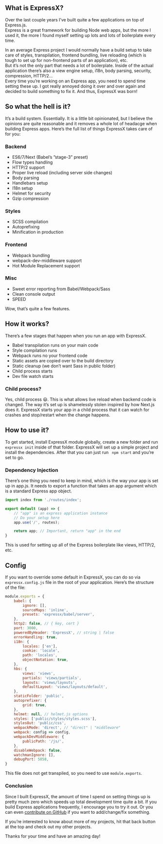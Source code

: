 ## What is ExpressX?

Over the last couple years I’ve built quite a few applications on top of Express.js.  
Express is a great framework for building Node web apps, but the more I used it, the more I found
myself setting up lots and lots of boilerplate every time.  
  
In an average Express project I would normally have a build setup to take care of styles, transpilation,
frontend bundling, live reloading (which is tough to set up for non-frontend parts of an application), etc.  
But it’s not the only part that needs a lot of boilerplate. Inside of the actual application there’s also a
view engine setup, i18n, body parsing, security, compression, HTTP/2...  
Every time you’re working on an Express app, you need to spend time setting these up. I got really annoyed
doing it over and over again and decided to build something to fix it. And thus, ExpressX was born!

## So what the hell is it?

It’s a build system. Essentially. It is a little bit opinionated, but I believe the opinions are quite reasonable
and it removes a whole lot of headacge when building Express apps. Here’s the full list of things ExpressX
takes care of for you:

### Backend

*   ES6/7/Next (Babel’s ˮstage-3ˮ preset)
*   Flow types handling
*   HTTP/2 support
*   Proper live reload (including server side changes)
*   Body parsing
*   Handlebars setup
*   I18n setup
*   Helmet for security
*   Gzip compression

### Styles

*   SCSS compilation
*   Autoprefixing
*   Minification in production

### Frontend

*   Webpack bundling
*   webpack-dev-middleware support
*   Hot Module Replacement support

### Misc

*   Sweet error reporting from Babel/Webpack/Sass
*   Clean console output
*   SPEED

Wow, that’s quite a few features.

## How it works?

There’s a few stages that happen when you run an app with ExpressX.

*   Babel transpilation runs on your main code
*   Style compilation runs
*   Webpack runs no your frontend code
*   Static assets are copied over to the build directory
*   Static cleanup (we don’t want Sass in public folder)
*   Child process starts
*   Dev file watch starts

### Child process?

Yes, child process 😃. This is what allows live reload when backend code is changed.
The way it’s set up is shamelessly stolen inspired by how Next.js does it. ExpressX starts your app in a
child process that it can watch for crashes and stop/restart when the change happens.

## How to use it?

To get started, install ExpressX module globally, create a new folder and run `expressx init` inside of that folder.
ExpressX will set up a simple project and install the dependencies. After that you can just run ` npm start` and you’re set to go.

### Dependency Injection

There’s one thing you need to keep in mind, which is the way your app is set up in app.js.
It needs to export a function that takes an app argument which is a standard Express app object.

```js
import index from './routes/index';

export default (app) => {
	// "app" is an express application instance
	// Do your setup here
	app.use('/', routes);

	return app; // Important, return "app" in the end
}
```

This is used for setting up all of the Express boilerplate like views, HTTP/2, etc.

## Config

If you want to override some default in ExpressX, you can do so via `expressx.config.js` file in the root of your
application. Here’s the structure of the file:

```js
module.exports = {
	babel: {
		ignore: [],
		sourceMaps: 'inline',
		presets: 'expressx/babel/server',
	},
	http2: false, // { key, cert }
	port: 3000,
	poweredByHeader: 'ExpressX', // string | false
	errorHandling: true,
	i18n: {
		locales: ['en'],
		cookie: 'locale',
		path: 'locales',
		objectNotation: true,
	},
	hbs: {
		views: 'views',
		partials: 'views/partials',
		layouts: 'views/layouts',
		defaultLayout: 'views/layouts/default',
	},
	staticFolder: 'public',
	autoprefixer: {
		grid: true,
	},
	helmet: null, // helmet.js options
	styles: ['public/styles/styles.scss'],
	stylesOut: 'public/css',
	webpackMode: 'direct', // "direct" | "middleware"
	webpack: config => config,
	webpackDevMiddleware: {
		publicPath: '/js/',
	},
	disableWebpack: false,
	watchmanIgnore: [],
	debugPort: 5858,
}
```

This file does not get transpiled, so you need to use `module.exports`.

### Conclusion

Since I built ExpressX, the amount of time I spend on setting things up is pretty much zero which
speeds up total development time quite a bit. If you build Express applications frequently,
I encourage you to try it out. Or you can even [contribute on GitHub](https://github.com/rdev/expressx) if you
want to add/change/fix something.  
  
If you’re interested to know about more of my projects, hit that back button at the top and check out my other projects.  
  
Thanks for your time and have an amazing day!
